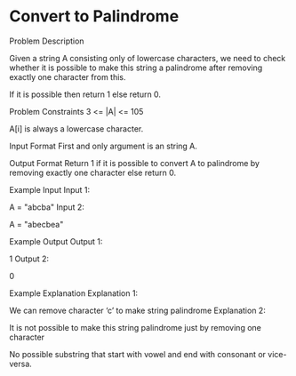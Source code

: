 # Convert to Palindrome


Problem Description

Given a string A consisting only of lowercase characters, we need to check whether it is possible to make this string a palindrome after removing exactly one character from this.

If it is possible then return 1 else return 0.



Problem Constraints
3 <= |A| <= 105

 A[i] is always a lowercase character.



Input Format
First and only argument is an string A.



Output Format
Return 1 if it is possible to convert A to palindrome by removing exactly one character else return 0.



Example Input
Input 1:

 A = "abcba"
Input 2:

 A = "abecbea"


Example Output
Output 1:

 1
Output 2:

 0


Example Explanation
Explanation 1:

 We can remove character ‘c’ to make string palindrome
Explanation 2:

 It is not possible to make this string palindrome just by removing one character 

 No possible substring that start with vowel and end with consonant or vice-versa.

